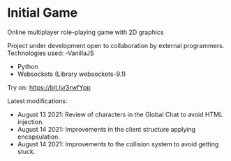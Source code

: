 # Initial Game
Online multiplayer role-playing game with 2D graphics

Project under development open to collaboration by external programmers.
Technologies used:
-VanillaJS
- Python
- Websockets (Library websockets-9.1)

Try on: https://bit.ly/3rwfYpp

Latest modifications:
- August 13 2021: Review of characters in the Global Chat to avoid HTML injection.
- August 14 2021: Improvements in the client structure applying encapsulation.
- August 14 2021: Improvements to the collision system to avoid getting stuck.
